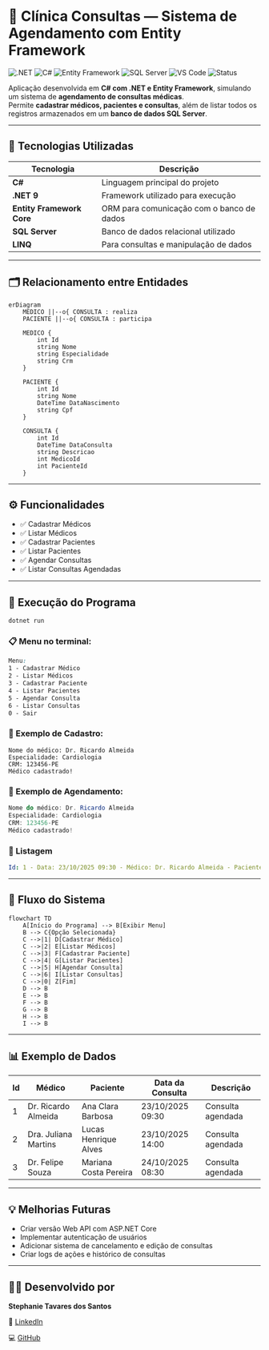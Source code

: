 # 🏥 Clínica Consultas — Sistema de Agendamento com Entity Framework

![.NET](https://img.shields.io/badge/.NET-9.0-blueviolet?style=for-the-badge)
![C#](https://img.shields.io/badge/Language-C%23-239120?style=for-the-badge&logo=csharp)
![Entity Framework](https://img.shields.io/badge/Entity%20Framework-Core-512BD4?style=for-the-badge&logo=nuget)
![SQL Server](https://img.shields.io/badge/Database-SQL%20Server-CC2927?style=for-the-badge&logo=microsoftsqlserver)
![VS Code](https://img.shields.io/badge/Editor-VS%20Code-007ACC?style=for-the-badge&logo=visualstudiocode)
![Status](https://img.shields.io/badge/Status-Em%20Execução-success?style=for-the-badge)


Aplicação desenvolvida em **C# com .NET e Entity Framework**, simulando um sistema de **agendamento de consultas médicas**.  
Permite **cadastrar médicos, pacientes e consultas**, além de listar todos os registros armazenados em um **banco de dados SQL Server**.

---

## 🚀 Tecnologias Utilizadas

| Tecnologia | Descrição |
|-------------|------------|
| **C#** | Linguagem principal do projeto |
| **.NET 9** | Framework utilizado para execução |
| **Entity Framework Core** | ORM para comunicação com o banco de dados |
| **SQL Server** | Banco de dados relacional utilizado |
| **LINQ** | Para consultas e manipulação de dados |


---

## 🗂️ Relacionamento entre Entidades

```mermaid
erDiagram
    MEDICO ||--o{ CONSULTA : realiza
    PACIENTE ||--o{ CONSULTA : participa

    MEDICO {
        int Id
        string Nome
        string Especialidade
        string Crm
    }

    PACIENTE {
        int Id
        string Nome
        DateTime DataNascimento
        string Cpf
    }

    CONSULTA {
        int Id
        DateTime DataConsulta
        string Descricao
        int MedicoId
        int PacienteId
    }
```

---

## ⚙️ Funcionalidades

- ✅ Cadastrar Médicos
- ✅ Listar Médicos
- ✅ Cadastrar Pacientes
- ✅ Listar Pacientes
- ✅ Agendar Consultas
- ✅ Listar Consultas Agendadas

---


## 🧩 Execução do Programa

```
dotnet run
```

### 📋 Menu no terminal:

```css
Menu:
1 - Cadastrar Médico
2 - Listar Médicos
3 - Cadastrar Paciente
4 - Listar Pacientes
5 - Agendar Consulta
6 - Listar Consultas
0 - Sair
```

### 📌 Exemplo de Cadastro:

```vbnet
Nome do médico: Dr. Ricardo Almeida
Especialidade: Cardiologia
CRM: 123456-PE
Médico cadastrado!
```

### 📅 Exemplo de Agendamento:

```java
Nome do médico: Dr. Ricardo Almeida
Especialidade: Cardiologia
CRM: 123456-PE
Médico cadastrado!
```


### 📝 Listagem

```yaml
Id: 1 - Data: 23/10/2025 09:30 - Médico: Dr. Ricardo Almeida - Paciente: Ana Clara Barbosa - Descrição: Consulta agendada
```

---

## 🧮 Fluxo do Sistema

```mermaid
flowchart TD
    A[Início do Programa] --> B[Exibir Menu]
    B --> C{Opção Selecionada}
    C -->|1| D[Cadastrar Médico]
    C -->|2| E[Listar Médicos]
    C -->|3| F[Cadastrar Paciente]
    C -->|4| G[Listar Pacientes]
    C -->|5| H[Agendar Consulta]
    C -->|6| I[Listar Consultas]
    C -->|0| Z[Fim]
    D --> B
    E --> B
    F --> B
    G --> B
    H --> B
    I --> B
```
---

## 📊 Exemplo de Dados

| Id | Médico               | Paciente              | Data da Consulta | Descrição         |
| -- | -------------------- | --------------------- | ---------------- | ----------------- |
| 1  | Dr. Ricardo Almeida  | Ana Clara Barbosa     | 23/10/2025 09:30 | Consulta agendada |
| 2  | Dra. Juliana Martins | Lucas Henrique Alves  | 23/10/2025 14:00 | Consulta agendada |
| 3  | Dr. Felipe Souza     | Mariana Costa Pereira | 24/10/2025 08:30 | Consulta agendada |

---

## 💡 Melhorias Futuras

- Criar versão Web API com ASP.NET Core
- Implementar autenticação de usuários
- Adicionar sistema de cancelamento e edição de consultas
- Criar logs de ações e histórico de consultas

---

## 👩‍💻 Desenvolvido por

**Stephanie Tavares dos Santos**

🔗 [LinkedIn](https://www.linkedin.com/in/stephanie-t-santos/)  

💻 [GitHub](https://github.com/stephtavzz)  
